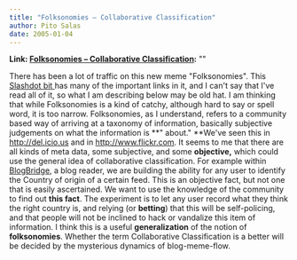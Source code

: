 ```yaml
---
title: "Folksonomies – Collaborative Classification"
author: Pito Salas
date: 2005-01-04
---
```


**Link: [Folksonomies – Collaborative Classification](None):** ""

There has been a lot of traffic on this new meme "Folksonomies". This
[Slashdot bit ](<http://slashdot.org/article.pl?sid=05/01/04/0117245>)has many
of the important links in it, and I can't say that I've read all of it, so
what I am describing below may be old hat. I am thinking that while
Folksonomies is a kind of catchy, although hard to say or spell word, it is
too narrow. Folksonomies, as I understand, refers to a community based way of
arriving at a taxonomy of information, basically subjective judgements on what
the information is **" about." **We've seen this in http://del.icio.us and in
http://www.flickr.com. It seems to me that there are all kinds of meta data,
some subjective, and some **objective,** which could use the general idea of
collaborative classification.  For example within
[BlogBridge](<http://www.blogbridge.com>), a blog reader, we are building the
ability for any user to identify the Country of origin of a certain feed. This
is an objective fact, but not one that is easily ascertained.  We want to use
the knowledge of the community to find out **this fact**. The experiment is to
let any user record what they think the right country is, and relying (or
**betting**) that this will be self-policing, and that people will not be
inclined to hack or vandalize this item of information.  I think this is a
useful **generalization** of the notion of **folksonomies**. Whether the term
Collaborative Classification is a better will be decided by the mysterious
dynamics of blog-meme-flow.


